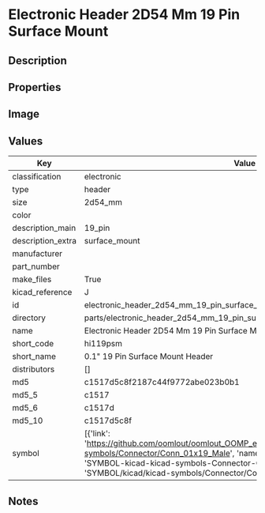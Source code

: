 # Electronic Header 2D54 Mm 19 Pin Surface Mount

## Description

## Properties


## Image


## Values

| Key | Value |
| --- | --- |
| classification | electronic |
| type | header |
| size | 2d54_mm |
| color |  |
| description_main | 19_pin |
| description_extra | surface_mount |
| manufacturer |  |
| part_number |  |
| make_files | True |
| kicad_reference | J |
| id | electronic_header_2d54_mm_19_pin_surface_mount |
| directory | parts/electronic_header_2d54_mm_19_pin_surface_mount |
| name | Electronic Header 2D54 Mm 19 Pin Surface Mount |
| short_code | hi119psm |
| short_name | 0.1" 19 Pin Surface Mount Header |
| distributors | [] |
| md5 | c1517d5c8f2187c44f9772abe023b0b1 |
| md5_5 | c1517 |
| md5_6 | c1517d |
| md5_10 | c1517d5c8f |
| symbol | [{'link': 'https://github.com/oomlout/oomlout_OOMP_eda_V2/tree/main/SYMBOL/kicad/kicad-symbols/Connector/Conn_01x19_Male', 'name': 'Connector : Conn_01x19_Male', 'id': 'SYMBOL-kicad-kicad-symbols-Connector-Conn_01x19_Male', 'directory': 'SYMBOL/kicad/kicad-symbols/Connector/Conn_01x19_Male/'}] |

## Notes

